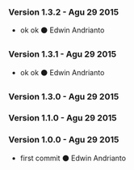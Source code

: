 ### Version 1.3.2 - Agu 29 2015
* ok ok ⚫ Edwin Andrianto

### Version 1.3.1 - Agu 29 2015
* ok ok ⚫ Edwin Andrianto

### Version 1.3.0 - Agu 29 2015


### Version 1.1.0 - Agu 29 2015


### Version 1.0.0 - Agu 29 2015
 * first commit ⚫ Edwin Andrianto

